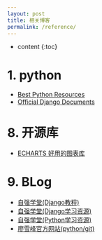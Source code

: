 ```yaml
---
layout: post
title: 相关博客
permalink: /reference/
---
```


* content
{:toc}

# 1. python
 - [Best Python Resources](https://www.fullstackpython.com/best-python-resources.html)
 - [Official Django Documents](https://www.fullstackpython.com/best-python-resources.html)

# 8. 开源库
 - [ECHARTS 好用的图表库](http://echarts.baidu.com/index.html)

# 9. BLog
 - [自强学堂(Django教程)](http://code.ziqiangxuetang.com/django/django-tutorial.html)
 - [自强学堂(Django学习资源)](http://code.ziqiangxuetang.com/learn_share/django-learn-resource.html)
 - [自强学堂(Python学习资源)](http://code.ziqiangxuetang.com/learn_share/python-learn-resource.html)
 - [廖雪峰官方网站(python/git)](https://www.liaoxuefeng.com/)
